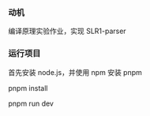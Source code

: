 ### 动机

编译原理实验作业，实现 SLR1-parser

### 运行项目

首先安装 node.js，并使用 npm 安装 pnpm

pnpm install

pnpm run dev
